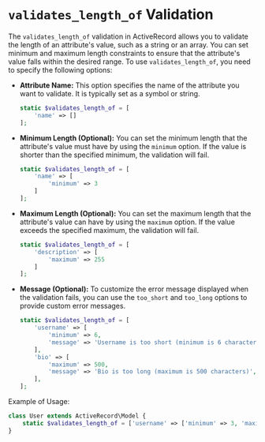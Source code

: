 # `validates_length_of` Validation

The `validates_length_of` validation in ActiveRecord allows you to validate the length of an attribute's value, such as a string or an array. You can set minimum and maximum length constraints to ensure that the attribute's value falls within the desired range. To use `validates_length_of`, you need to specify the following options:

- **Attribute Name:** This option specifies the name of the attribute you want to validate. It is typically set as a symbol or string.

    ```php
    static $validates_length_of = [
        'name' => []
    ];
    ```

- **Minimum Length (Optional):** You can set the minimum length that the attribute's value must have by using the `minimum` option. If the value is shorter than the specified minimum, the validation will fail.

    ```php
    static $validates_length_of = [
        'name' => [
            'minimum' => 3
        ]
    ];
    ```

- **Maximum Length (Optional):** You can set the maximum length that the attribute's value can have by using the `maximum` option. If the value exceeds the specified maximum, the validation will fail.

    ```php
    static $validates_length_of = [
        'description' => [
            'maximum' => 255
        ]
    ];
    ```

- **Message (Optional):** To customize the error message displayed when the validation fails, you can use the `too_short` and `too_long` options to provide custom error messages.

    ```php
    static $validates_length_of = [
        'username' => [
            'minimum' => 6,
            'message' => 'Username is too short (minimum is 6 characters)',
        ],
        'bio' => [
            'maximum' => 500,
            'message' => 'Bio is too long (maximum is 500 characters)',
        ],
    ];
    ```

Example of Usage:

```php
class User extends ActiveRecord\Model {
    static $validates_length_of = ['username' => ['minimum' => 3, 'maximum' => 20]];
}
```

